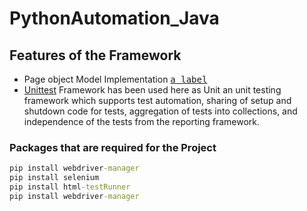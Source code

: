 # PythonAutomation_Java

## Features of the Framework

* Page object Model Implementation <kbd>[a label](#the-url)</kbd>
* [Unittest](https://docs.python.org/3/library/unittest.html) Framework has been used here as Unit an unit testing framework which supports test automation, sharing of setup and shutdown code for tests, aggregation of tests into collections, and independence of the tests from the reporting framework.

### Packages that are required for the Project

```cmd
pip install webdriver-manager
pip install selenium
pip install html-testRunner
pip install webdriver-manager
```
